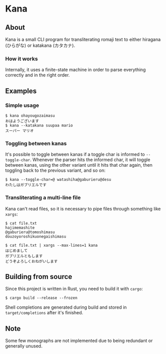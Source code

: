 # Kana
## About
Kana is a small CLI program for transliterating romaji text to either hiragana (ひらがな) or
katakana (カタカナ).

### How it works
Internally, it uses a finite-state machine in order to parse everything correctly and in the right
order.

## Examples
### Simple usage
```shell
$ kana ohayougozaimasu
おはようございます
$ kana --katakana suupaa mario
スーパー マリオ
```

### Toggling between kanas
It's possible to toggle between kanas if a toggle char is informed to `--toggle-char`. Whenever the
parser hits the informed char, it will toggle between kanas, using the other variant until it hits
that char again, then toggling back to the previous variant, and so on:
```shell
$ kana --toggle-char=@ watashiha@gaburieru@desu
わたしはガブリエルです
```

### Transliterating a multi-line file
Kana can't read files, so it is necessary to pipe files through something like `xargs`:
```shell
$ cat file.txt
hajimemashite
@gaburieru@tomoshimasu
douzoyoroshikuonegaishimasu

$ cat file.txt | xargs --max-lines=1 kana
はじめまして
ガブリエルともします
どうぞよろしくおねがいします
```

## Building from source
Since this project is written in Rust, you need to build it with `cargo`:
```shell
$ cargo build --release --frozen
```

Shell completions are generated during build and stored in `target/completions` after it's finished.

## Note
Some few monographs are not implemented due to being redundant or generally unused.
